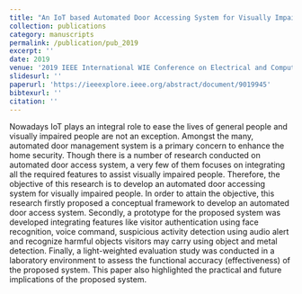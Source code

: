 ```yaml
---
title: "An IoT based Automated Door Accessing System for Visually Impaired People"
collection: publications
category: manuscripts
permalink: /publication/pub_2019
excerpt: ''
date: 2019
venue: '2019 IEEE International WIE Conference on Electrical and Computer Engineering (WIECON-ECE)'
slidesurl: ''
paperurl: 'https://ieeexplore.ieee.org/abstract/document/9019945'
bibtexurl: ''
citation: ''
---
```

Nowadays IoT plays an integral role to ease the lives of general people and visually impaired people are not an exception. Amongst the many, automated door management system is a primary concern to enhance the home security. Though there is a number of research conducted on automated door access system, a very few of them focuses on integrating all the required features to assist visually impaired people. Therefore, the objective of this research is to develop an automated door accessing system for visually impaired people. In order to attain the objective, this research firstly proposed a conceptual framework to develop an automated door access system. Secondly, a prototype for the proposed system was developed integrating features like visitor authentication using face recognition, voice command, suspicious activity detection using audio alert and recognize harmful objects visitors may carry using object and metal detection. Finally, a light-weighted evaluation study was conducted in a laboratory environment to assess the functional accuracy (effectiveness) of the proposed system. This paper also highlighted the practical and future implications of the proposed system.
